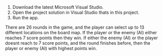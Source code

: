 1. Download the latest Microsoft Visual Studio.
2. Open the project solution in Visual Studio thats in this project.
3. Run the app.

There are 26 rounds in the game, and the player can select up to 13 different locations on the board map.
If the player or the enemy (AI) either reaches 7 score points then they win.
If either the enemy (AI) or the player doesnt reach to 7 score points, and the round finishes before, then the player or enemy (AI) with highest points win.
